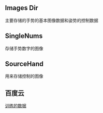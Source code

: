 ## Images Dir
主要存储的手势的基本图像数据和姿势的控制数据

## SingleNums
存储手势数字的图像

## SourceHand
用来存储控制的图像

## 百度云
[训练的数据](http://pan.baidu.com/s/1o8rOns2)
